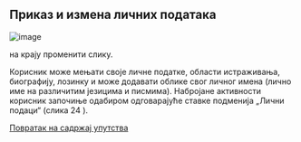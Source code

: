 ## Приказ и измена личних података

![image](https://user-images.githubusercontent.com/29538544/148291460-0f882944-4239-4ec3-a8af-9290da8d1e8c.png)

на крају променити слику.


Корисник може мењати своје личне податке, области истраживања, биографију, лозинку
и може додавати облике свог личног имена (лично име на различитим језицима и
писмима). Набројане активности корисник започиње одабиром одговарајуће ставке
подменија „Лични подаци“ (слика 24 ).

[Повратак на садржај упутства](uputstvo.md#садржај)
